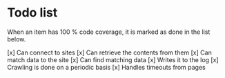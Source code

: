 # Todo list

When an item has 100 % code coverage, it is marked as done in the list below.

 [x] Can connect to sites
 [x] Can retrieve the contents from them
 [x] Can match data to the site
 [x] Can find matching data
 [x] Writes it to the log
 [x] Crawling is done on a periodic basis
 [x] Handles timeouts from pages

